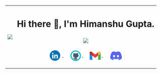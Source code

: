 ### 
<!--
**Heemo2000/Heemo2000** is a ✨ _special_ ✨ repository because its `README.md` (this file) appears on your GitHub profile.

Here are some ideas to get you started:

- 🔭 I’m currently working on ...
- 🌱 I’m currently learning ...
- 👯 I’m looking to collaborate on ...
- 🤔 I’m looking for help with ...
- 💬 Ask me about ...
- 📫 How to reach me: ...
- 😄 Pronouns: ...
- ⚡ Fun fact: ...
-->

<table>
  <tr>
    <td><img align="left" src="images/hello-there.gif" /></td>
    <td>
      <h1>
      <p align = "center">
      Hi there 👋, I'm Himanshu Gupta.
      </p>
      </h1>
      <p align = "center">
        <img src = "https://readme-typing-svg.herokuapp.com?color=6AF700&center=true&vCenter=true&width=500&lines=I+am+a+game+programmer+currently+learning+Unity+and+Unreal">
      </p>
      <p align = "center">
      <a href="https://www.linkedin.com/in/himanshu-gupta-33491b1ba/">
        <img align="center" alt="HimanshuGupta|LinkedIn" width="45px" src="images/linkedin.gif" />
      </a>&nbsp;&nbsp;&nbsp;&nbsp;
      <a href="https://github.com/Heemo2000/">
        <img align="center" alt="HimanshuGupta|GitHub" width="40px" src="images/github.png" />
      </a>&nbsp;&nbsp;&nbsp;&nbsp;
      <a href="mailto:hgupta01062000@gmail.com">
        <img align="center" alt="HimanshuGupta|Gmail" width="40px" src="images/gmail.png" />
      </a>&nbsp;&nbsp;&nbsp;&nbsp;
      <a href="OuttaSpace#6919">
        <img align="center" title="OuttaSpace#6919" alt="HimanshuGupta|Discord" width="46px" src="images/discord.gif" />
      </a>
      </p>
    </td>
  </tr>
</table>

